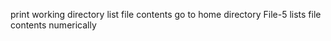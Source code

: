 print working directory
list file contents
go to home directory
File-5 lists  file contents numerically
